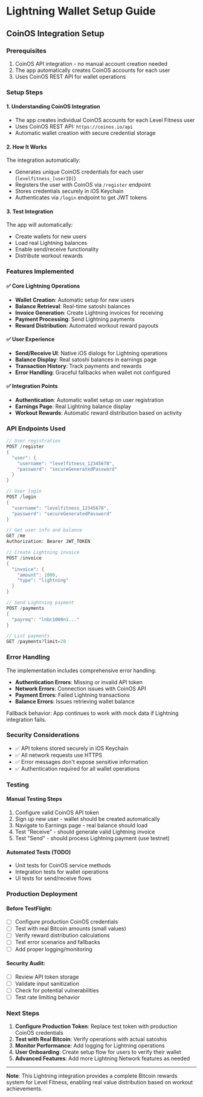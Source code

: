 # Lightning Wallet Setup Guide

## CoinOS Integration Setup

### Prerequisites
1. CoinOS API integration - no manual account creation needed
2. The app automatically creates CoinOS accounts for each user
3. Uses CoinOS REST API for wallet operations

### Setup Steps

#### 1. Understanding CoinOS Integration
- The app creates individual CoinOS accounts for each Level Fitness user
- Uses CoinOS REST API: `https://coinos.io/api`
- Automatic wallet creation with secure credential storage

#### 2. How It Works
The integration automatically:
- Generates unique CoinOS credentials for each user (`levelfitness_[userID]`)
- Registers the user with CoinOS via `/register` endpoint
- Stores credentials securely in iOS Keychain
- Authenticates via `/login` endpoint to get JWT tokens

#### 3. Test Integration
The app will automatically:
- Create wallets for new users
- Load real Lightning balances
- Enable send/receive functionality
- Distribute workout rewards

### Features Implemented

#### ✅ Core Lightning Operations
- **Wallet Creation**: Automatic setup for new users
- **Balance Retrieval**: Real-time satoshi balances
- **Invoice Generation**: Create Lightning invoices for receiving
- **Payment Processing**: Send Lightning payments
- **Reward Distribution**: Automated workout reward payouts

#### ✅ User Experience
- **Send/Receive UI**: Native iOS dialogs for Lightning operations
- **Balance Display**: Real satoshi balances in earnings page
- **Transaction History**: Track payments and rewards
- **Error Handling**: Graceful fallbacks when wallet not configured

#### ✅ Integration Points
- **Authentication**: Automatic wallet setup on user registration
- **Earnings Page**: Real Lightning balance display
- **Workout Rewards**: Automatic reward distribution based on activity

### API Endpoints Used

```swift
// User registration
POST /register
{
  "user": {
    "username": "levelfitness_12345678",
    "password": "secureGeneratedPassword"
  }
}

// User login
POST /login
{
  "username": "levelfitness_12345678", 
  "password": "secureGeneratedPassword"
}

// Get user info and balance
GET /me
Authorization: Bearer JWT_TOKEN

// Create Lightning invoice
POST /invoice
{
  "invoice": {
    "amount": 1000,
    "type": "lightning"
  }
}

// Send Lightning payment
POST /payments
{
  "payreq": "lnbc1000n1..."
}

// List payments
GET /payments?limit=20
```

### Error Handling

The implementation includes comprehensive error handling:

- **Authentication Errors**: Missing or invalid API token
- **Network Errors**: Connection issues with CoinOS API
- **Payment Errors**: Failed Lightning transactions
- **Balance Errors**: Issues retrieving wallet balance

Fallback behavior: App continues to work with mock data if Lightning integration fails.

### Security Considerations

- ✅ API tokens stored securely in iOS Keychain
- ✅ All network requests use HTTPS
- ✅ Error messages don't expose sensitive information
- ✅ Authentication required for all wallet operations

### Testing

#### Manual Testing Steps
1. Configure valid CoinOS API token
2. Sign up new user - wallet should be created automatically
3. Navigate to Earnings page - real balance should load
4. Test "Receive" - should generate valid Lightning invoice
5. Test "Send" - should process Lightning payment (use testnet)

#### Automated Tests (TODO)
- Unit tests for CoinOS service methods
- Integration tests for wallet operations
- UI tests for send/receive flows

### Production Deployment

#### Before TestFlight:
- [ ] Configure production CoinOS credentials
- [ ] Test with real Bitcoin amounts (small values)
- [ ] Verify reward distribution calculations
- [ ] Test error scenarios and fallbacks
- [ ] Add proper logging/monitoring

#### Security Audit:
- [ ] Review API token storage
- [ ] Validate input sanitization
- [ ] Check for potential vulnerabilities
- [ ] Test rate limiting behavior

### Next Steps

1. **Configure Production Token**: Replace test token with production CoinOS credentials
2. **Test with Real Bitcoin**: Verify operations with actual satoshis
3. **Monitor Performance**: Add logging for Lightning operations
4. **User Onboarding**: Create setup flow for users to verify their wallet
5. **Advanced Features**: Add more Lightning Network features as needed

---

**Note**: This Lightning integration provides a complete Bitcoin rewards system for Level Fitness, enabling real value distribution based on workout achievements.